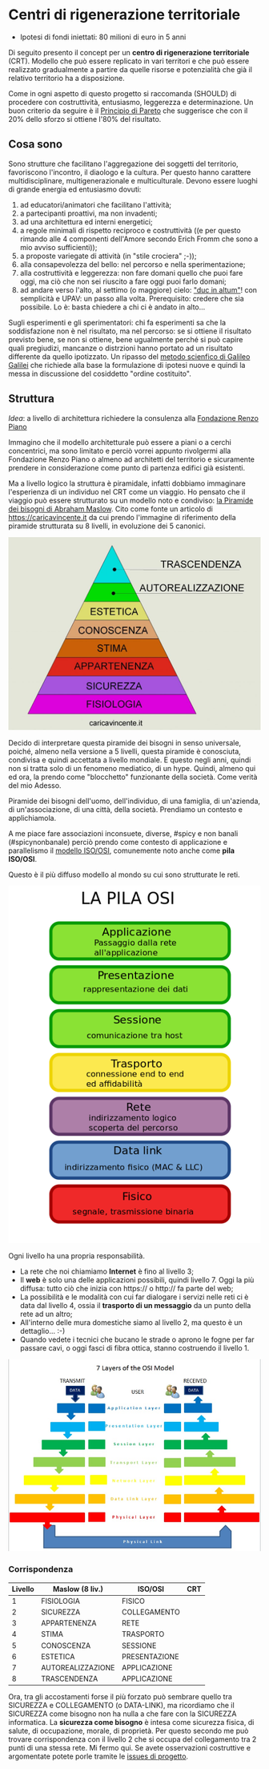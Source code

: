 # Centri di rigenerazione territoriale

* Ipotesi di fondi iniettati: 80 milioni di euro in 5 anni

Di seguito presento il concept per un **centro di rigenerazione territoriale** (CRT). Modello che può essere replicato in vari territori e che può essere realizzato gradualmente a partire da quelle risorse e potenzialità che già il relativo territorio ha a disposizione.

Come in ogni aspetto di questo progetto si raccomanda (SHOULD) di procedere con costruttività,  entusiasmo, leggerezza e determinazione. Un buon criterio da seguire è il [Principio di Pareto](https://it.wikipedia.org/wiki/Principio_di_Pareto) che suggerisce che con il 20% dello sforzo si ottiene l'80% del risultato.

## Cosa sono

Sono strutture che facilitano l'aggregazione dei soggetti del territorio, favoriscono l'incontro, il diaologo e la cultura. Per questo hanno carattere multidisciplinare, multigenerazionale e multiculturale. Devono essere luoghi di grande energia ed entusiasmo dovuti:

1. ad educatori/animatori che facilitano l'attività;
2. a partecipanti proattivi, ma non invadenti;
3. ad una architettura ed interni energetici;
4. a regole minimali di rispetto reciproco e costruttività ((e per questo rimando alle 4 componenti dell'Amore secondo Erich Fromm che sono a mio avviso sufficienti));
5. a proposte variegate di attività (in "stile crociera" ;-));
6. alla consapevolezza del bello: nel percorso e nella sperimentazione;
7. alla costruttività e leggerezza: non fare domani quello che puoi fare oggi, ma ciò che non sei riuscito a fare oggi puoi farlo domani;
8. ad andare verso l'alto, al settimo (o maggiore) cielo: ["duc in altum"](http://www.unambro.it/html/pdf/Duc_in_Altum.pdf)! con semplicità e UPAV: un passo alla volta. Prerequisito: credere che sia possibile. Lo è: basta chiedere a chi ci è andato in alto...
  
Sugli esperimenti e gli sperimentatori: chi fa esperimenti sa che la soddisfazione non è nel risultato, ma nel percorso: se si ottiene il risultato previsto bene, se non si ottiene, bene ugualmente perché si può capire quali pregiudizi, mancanze o distrzioni hanno portato ad un risultato differente da quello ipotizzato. Un ripasso del [metodo scienfico di Galileo Galilei](https://it.wikipedia.org/wiki/Metodo_scientifico) che richiede alla base la formulazione di ipotesi nuove e quindi la messa in discussione del cosiddetto "ordine costituito".

## Struttura

*Idea*: a livello di architettura richiedere la consulenza alla [Fondazione Renzo Piano](https://www.fondazionerenzopiano.org)

Immagino che il modello architetturale può essere a piani o a cerchi concentrici, ma sono limitato e perciò vorrei appunto rivolgermi alla Fondazione Renzo Piano o almeno ad architetti del territorio e sicuramente prendere in considerazione come punto di partenza edifici già esistenti.

Ma a livello logico la struttura è piramidale, infatti dobbiamo immaginare l'esperienza di un individuo nel CRT come un viaggio. Ho pensato che il viaggio può essere strutturato su un modello noto e condiviso: [la Piramide dei bisogni di Abraham Maslow](https://caricavincente.it/piramide-di-maslow/). Cito come fonte un articolo di https://caricavincente.it da cui prendo l'immagine di riferimento della piramide strutturata su 8 livelli, in evoluzione dei 5 canonici.

![La piramide di Maslow reinterpretata su 8 livelli](assets/images/piramide-dei-bisogni-di-maslow-8-livelli.jpg "La piramide di Maslow reinterpretata su 8 livelli")

Decido di interpretare questa piramide dei bisogni in senso universale, poiché, almeno nella versione a 5 livelli, questa piramide è conosciuta, condivisa e quindi accettata a livello mondiale. E questo negli anni, quindi non si tratta solo di un fenomeno mediatico, di un hype. Quindi, almeno qui ed ora, la prendo come "blocchetto" funzionante della società. Come verità del mio Adesso.

Piramide dei bisogni dell'uomo, dell'individuo, di una famiglia, di un'azienda, di un'associazione, di una città, della società. Prendiamo un contesto e applichiamola. 

A me piace fare associazioni inconsuete, diverse, #spicy e non banali (#spicynonbanale) perciò prendo come contesto di applicazione e parallelismo il [modello ISO/OSI](https://it.wikipedia.org/wiki/Modello_OSI), comunemente noto anche come **pila ISO/OSI**.

Questo è il più diffuso modello al mondo su cui sono strutturate le reti.

![La pila ISO/OSI con commenti in italiano](assets/images/Pila-osi.svg.png "La pila ISO/OSI con commenti in italiano")

Ogni livello ha una propria responsabilità. 

* La rete che noi chiamiamo **Internet** è fino al livello 3;
* Il **web** è solo una delle applicazioni possibili, quindi livello 7. Oggi la più diffusa: tutto ciò che inizia con https:// o http:// fa parte del web;
* La possibilità e le modalità con cui far dialogare i servizi nelle reti ci è data dal livello 4, ossia il **trasporto di un messaggio** da un punto della rete ad un altro;
* All'interno delle mura domestiche siamo al livello 2, ma questo è un dettaglio... :-)
* Quando vedete i tecnici che bucano le strade o aprono le fogne per far passare cavi, o oggi fasci di fibra ottica, stanno costruendo il livello 1.

![La comunicazione tra 2 punti della rete attraverso la pila ISO/OSI](assets/images/OSIModel.jpg "La comunicazione tra 2 punti della rete attraverso la pila ISO/OSI")

### Corrispondenza

| Livello | Maslow (8 liv.)  | ISO/OSI | CRT |
| ------- | ---------------- | ----------- | ----------- |
| 1       | FISIOLOGIA       | FISICO
| 2       | SICUREZZA        | COLLEGAMENTO
| 3       | APPARTENENZA     | RETE
| 4       | STIMA            | TRASPORTO
| 5       | CONOSCENZA       | SESSIONE
| 6       | ESTETICA         | PRESENTAZIONE
| 7       | AUTOREALIZZAZIONE| APPLICAZIONE
| 8       | TRASCENDENZA     | APPLICAZIONE

Ora, tra gli accostamenti forse il più forzato può sembrare quello tra SICUREZZA e COLLEGAMENTO (o DATA-LINK), ma ricordiamo che il SICUREZZA come bisogno non ha nulla a che fare con la SICUREZZA informatica. La **sicurezza come bisogno** è intesa come sicurezza fisica, di salute, di occupazione, morale, di proprietà. Per questo secondo me può trovare corrispondenza con il livello 2 che si occupa del collegamento tra 2 punti di una stessa rete. Mi fermo qui. Se avete osservazioni costruttive e argomentate potete porle tramite le [issues di progetto](https://github.com/feroda/1/issues).